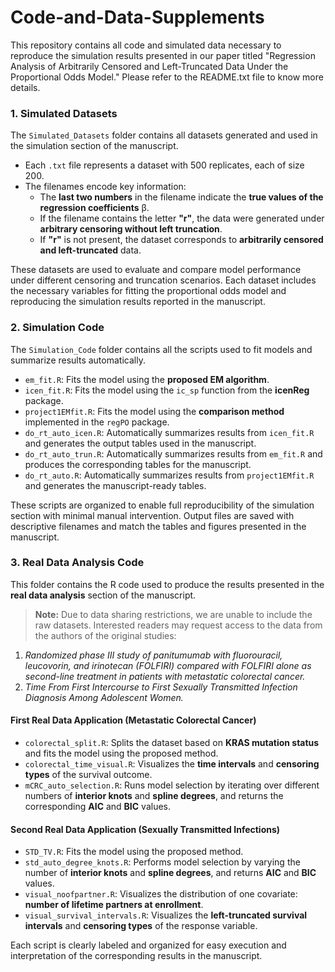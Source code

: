 # Code-and-Data-Supplements
This repository contains all code and simulated data necessary to reproduce the simulation results presented in our paper titled "Regression Analysis of Arbitrarily Censored and Left-Truncated Data Under the Proportional Odds Model." Please refer to the README.txt file to know more details.


### 1. Simulated Datasets

The `Simulated_Datasets` folder contains all datasets generated and used in the simulation section of the manuscript.

- Each `.txt` file represents a dataset with 500 replicates, each of size 200.
- The filenames encode key information:
  - The **last two numbers** in the filename indicate the **true values of the regression coefficients** β.
  - If the filename contains the letter **"r"**, the data were generated under **arbitrary censoring without left truncation**.
  - If **"r"** is not present, the dataset corresponds to **arbitrarily censored and left-truncated** data.

These datasets are used to evaluate and compare model performance under different censoring and truncation scenarios. Each dataset includes the necessary variables for fitting the proportional odds model and reproducing the simulation results reported in the manuscript.


### 2. Simulation Code

The `Simulation_Code` folder contains all the scripts used to fit models and summarize results automatically.

- `em_fit.R`: Fits the model using the **proposed EM algorithm**.
- `icen_fit.R`: Fits the model using the `ic_sp` function from the **icenReg** package.
- `project1EMfit.R`: Fits the model using the **comparison method** implemented in the `regPO` package.
- `do_rt_auto_icen.R`: Automatically summarizes results from `icen_fit.R` and generates the output tables used in the manuscript.
- `do_rt_auto_trun.R`: Automatically summarizes results from `em_fit.R` and produces the corresponding tables for the manuscript.
- `do_rt_auto.R`: Automatically summarizes results from `project1EMfit.R` and generates the manuscript-ready tables.

These scripts are organized to enable full reproducibility of the simulation section with minimal manual intervention. Output files are saved with descriptive filenames and match the tables and figures presented in the manuscript.


### 3. Real Data Analysis Code

This folder contains the R code used to produce the results presented in the **real data analysis** section of the manuscript.

> **Note:** Due to data sharing restrictions, we are unable to include the raw datasets. Interested readers may request access to the data from the authors of the original studies:

1. *Randomized phase III study of panitumumab with fluorouracil, leucovorin, and irinotecan (FOLFIRI) compared with FOLFIRI alone as second-line treatment in patients with metastatic colorectal cancer.*
2. *Time From First Intercourse to First Sexually Transmitted Infection Diagnosis Among Adolescent Women.*

#### **First Real Data Application (Metastatic Colorectal Cancer)**

- `colorectal_split.R`: Splits the dataset based on **KRAS mutation status** and fits the model using the proposed method.
- `colorectal_time_visual.R`: Visualizes the **time intervals** and **censoring types** of the survival outcome.
- `mCRC_auto_selection.R`: Runs model selection by iterating over different numbers of **interior knots** and **spline degrees**, and returns the corresponding **AIC** and **BIC** values.

#### **Second Real Data Application (Sexually Transmitted Infections)**

- `STD_TV.R`: Fits the model using the proposed method.
- `std_auto_degree_knots.R`: Performs model selection by varying the number of **interior knots** and **spline degrees**, and returns **AIC** and **BIC** values.
- `visual_noofpartner.R`: Visualizes the distribution of one covariate: **number of lifetime partners at enrollment**.
- `visual_survival_intervals.R`: Visualizes the **left-truncated survival intervals** and **censoring types** of the response variable.

Each script is clearly labeled and organized for easy execution and interpretation of the corresponding results in the manuscript.

